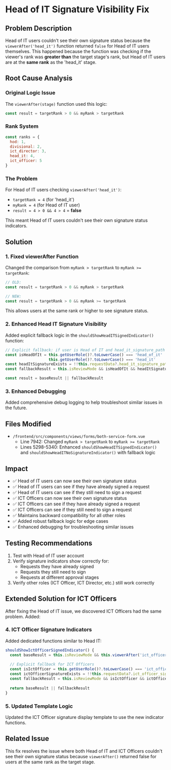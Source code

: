 # Head of IT Signature Visibility Fix

## Problem Description
Head of IT users couldn't see their own signature status because the `viewerAfter('head_it')` function returned `false` for Head of IT users themselves. This happened because the function was checking if the viewer's rank was **greater than** the target stage's rank, but Head of IT users are at the **same rank** as the 'head_it' stage.

## Root Cause Analysis

### Original Logic Issue
The `viewerAfter(stage)` function used this logic:
```javascript
const result = targetRank > 0 && myRank > targetRank
```

### Rank System
```javascript
const ranks = { 
  hod: 1, 
  divisional: 2, 
  ict_director: 3, 
  head_it: 4, 
  ict_officer: 5 
}
```

### The Problem
For Head of IT users checking `viewerAfter('head_it')`:
- `targetRank = 4` (for 'head_it')
- `myRank = 4` (for Head of IT user)
- `result = 4 > 0 && 4 > 4` = **false**

This meant Head of IT users couldn't see their own signature status indicators.

## Solution

### 1. Fixed viewerAfter Function
Changed the comparison from `myRank > targetRank` to `myRank >= targetRank`:
```javascript
// OLD:
const result = targetRank > 0 && myRank > targetRank

// NEW:
const result = targetRank > 0 && myRank >= targetRank
```

This allows users at the same rank or higher to see signature status.

### 2. Enhanced Head IT Signature Visibility
Added explicit fallback logic in the `shouldShowHeadITSignedIndicator()` function:
```javascript
// Explicit fallback: if user is Head of IT and head_it_signature_path exists, show signed
const isHeadOfIt = this.getUserRole()?.toLowerCase() === 'head_of_it' || 
                   this.getUserRole()?.toLowerCase() === 'head_it'
const headItSignatureExists = !!this.requestData?.head_it_signature_path
const fallbackResult = this.isReviewMode && isHeadOfIt && headItSignatureExists

const result = baseResult || fallbackResult
```

### 3. Enhanced Debugging
Added comprehensive debug logging to help troubleshoot similar issues in the future.

## Files Modified
- `/frontend/src/components/views/forms/both-service-form.vue`
  - Line 7942: Changed `myRank > targetRank` to `myRank >= targetRank`
  - Lines 5298-5340: Enhanced `shouldShowHeadITSignedIndicator()` and `shouldShowHeadITNoSignatureIndicator()` with fallback logic

## Impact
- ✅ Head of IT users can now see their own signature status
- ✅ Head of IT users can see if they have already signed a request
- ✅ Head of IT users can see if they still need to sign a request
- ✅ ICT Officers can now see their own signature status
- ✅ ICT Officers can see if they have already signed a request
- ✅ ICT Officers can see if they still need to sign a request
- ✅ Maintains backward compatibility for all other roles
- ✅ Added robust fallback logic for edge cases
- ✅ Enhanced debugging for troubleshooting similar issues

## Testing Recommendations
1. Test with Head of IT user account
2. Verify signature indicators show correctly for:
   - Requests they have already signed
   - Requests they still need to sign
   - Requests at different approval stages
3. Verify other roles (ICT Officer, ICT Director, etc.) still work correctly

## Extended Solution for ICT Officers
After fixing the Head of IT issue, we discovered ICT Officers had the same problem. Added:

### 4. ICT Officer Signature Indicators
Added dedicated functions similar to Head IT:
```javascript
shouldShowIctOfficerSignedIndicator() {
  const baseResult = this.isReviewMode && this.viewerAfter('ict_officer') && this.hasStageSigned('ict_officer')
  
  // Explicit fallback for ICT Officers
  const isIctOfficer = this.getUserRole()?.toLowerCase() === 'ict_officer'
  const ictOfficerSignatureExists = !!this.requestData?.ict_officer_signature_path
  const fallbackResult = this.isReviewMode && isIctOfficer && ictOfficerSignatureExists
  
  return baseResult || fallbackResult
}
```

### 5. Updated Template Logic
Updated the ICT Officer signature display template to use the new indicator functions.

## Related Issue
This fix resolves the issue where both Head of IT and ICT Officers couldn't see their own signature status because `viewerAfter()` returned false for users at the same rank as the target stage.
